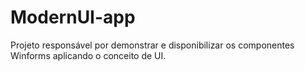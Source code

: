 # ModernUI-app
 Projeto responsável por demonstrar e disponibilizar os componentes Winforms aplicando o conceito de UI.
